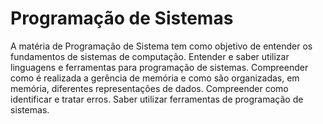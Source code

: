 # Programação de Sistemas

A matéria de Programação de Sistema tem como objetivo de entender os fundamentos de sistemas de computação. Entender e saber utilizar
linguagens e ferramentas para programação de sistemas. Compreender como é realizada a gerência de memória e como são organizadas, em memória, diferentes
representações de dados. Compreender como identificar e tratar erros. Saber utilizar ferramentas de programação de sistemas.
